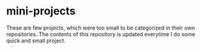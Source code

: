 # mini-projects
These are few projects, which were too small to be categorized in their own repositories.
The contents of this repository is updated everytime I do some quick and small project.
